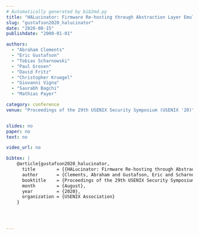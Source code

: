 ```yaml
---
# Automatically generated by bib2md.py
title: "HALucinator: Firmware Re-hosting through Abstraction Layer Emulation"
slug: "gustafson2020_halucinator"
date: "2020-08-15"
publishdate: "2000-01-01"

authors:
  - "Abraham Clements"
  - "Eric Gustafson"
  - "Tobias Scharnowski"
  - "Paul Grosen"
  - "David Fritz"
  - "Christopher Kruegel"
  - "Giovanni Vigna"
  - "Saurabh Bagchi"
  - "Mathias Payer"

category: conference
venue: "Proceedings of the 29th USENIX Security Symposium (USENIX '20)"


slides: no
paper: no
text: no

video_url: no

bibtex: |
    @article{gustafson2020_halucinator,
      title        = {{HALucinator: Firmware Re-hosting through Abstraction Layer Emulation}},
      author       = {Clements, Abraham and Gustafson, Eric and Scharnowski, Tobias and Grosen, Paul and Fritz, David and Kruegel, Christopher and Vigna, Giovanni and Bagchi, Saurabh and Payer, Mathias},
      booktitle    = {Proceedings of the 29th USENIX Security Symposium (USENIX '20)},
      month        = {August},
      year         = {2020},
      organization = {USENIX Association}
    }




---
```


